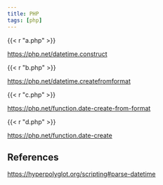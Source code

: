 ```yaml
---
title: PHP
tags: [php]
---
```


{{< r "a.php" >}}

<https://php.net/datetime.construct>

{{< r "b.php" >}}

<https://php.net/datetime.createfromformat>

{{< r "c.php" >}}

<https://php.net/function.date-create-from-format>

{{< r "d.php" >}}

<https://php.net/function.date-create>

## References

<https://hyperpolyglot.org/scripting#parse-datetime>
